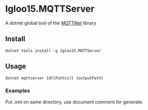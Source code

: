 Igloo15.MQTTServer
===
A dotnet global tool of the [MQTTNet](https://github.com/chkr1011/MQTTnet) library

## Install

```
dotnet tools install -g Igloo15.MQTTServer
```

## Usage

```
dotnet mqttserver {dllPath(s)} {outputPath}
```

### Examples



Put .xml on same directory, use document comment for generate.

